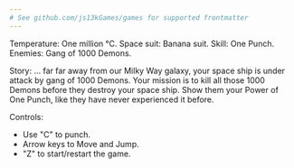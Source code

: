 ```yaml
---
# See github.com/js13kGames/games for supported frontmatter
---
```

Temperature: One million °C.
Space suit: Banana suit.
Skill: One Punch.
Enemies: Gang of 1000 Demons.

Story:
... far far away from our Milky Way galaxy, your space ship is under attack by gang of 1000 Demons.
Your mission is to kill all those 1000 Demons before they destroy your space ship.
Show them your Power of One Punch, like they have never experienced it before.

Controls:
- Use "C" to punch.
- Arrow keys to Move and Jump.
- "Z" to start/restart the game.